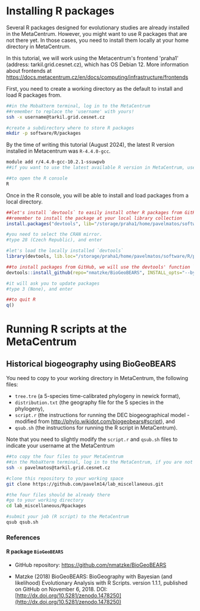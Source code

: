 # Installing R packages

Several R packages designed for evolutionary studies are already installed in the MetaCentrum. However, you might want to use R packages that are not there yet. In those cases, you need to install them locally at your home directory in MetaCentrum.

In this tutorial, we will work using the Metacentrum's frontend 'praha1' (address: tarkil.grid.cesnet.cz), which has OS Debian 12. More information about frontends at https://docs.metacentrum.cz/en/docs/computing/infrastructure/frontends

First, you need to create a working directory as the default to install and load R packages from.

```bash
##in the MobaXterm terminal, log in to the MetaCentrum
##remember to replace the 'username' with yours!
ssh -x username@tarkil.grid.cesnet.cz

#create a subdirectory where to store R packages
mkdir -p software/R/packages
```

By the time of writing this tutorial (August 2024), the latest R version installed in Metacentrum was `R-4.4.0-gcc`.

```bash
module add r/4.4.0-gcc-10.2.1-ssuwpvb
##if you want to use the latest available R version in MetaCentrum, use `module avail` to see the list of modules/programs

##to open the R console
R
```

Once in the R console, you will be able to install and load packages from a local directory.

```R
##let's install `devtools` to easily install other R packages from GitHub
##remember to install the package at your local library collection
install.packages("devtools", lib="/storage/praha1/home/pavelmatos/software/R/packages")

#you need to select the CRAN mirror.
#type 28 (Czech Republic), and enter

#let's load the locally installed `devtools`
library(devtools, lib.loc="/storage/praha1/home/pavelmatos/software/R/packages")

##to install packages from GitHub, we will use the devtools' function `install_github`. In this case, we will install the R package BioGeoBEARS
devtools::install_github(repo="nmatzke/BioGeoBEARS", INSTALL_opts="--byte-compile", lib="/storage/praha1/home/pavelmatos/software/R/packages")

#it will ask you to update packages
#type 3 (None), and enter

##to quit R
q()
```

# Running R scripts at the MetaCentrum
## Historical biogeography using BioGeoBEARS

You need to copy to your working directory in MetaCentrum, the following files:
* `tree.tre` (a 5-species time-calibrated phylogeny in newick format),
* `distribution.txt` (the geography file for the 5 species in the phylogeny),
* `script.r` (the instructions for running the DEC biogeographical model - modified from http://phylo.wikidot.com/biogeobears#script), and
* `qsub.sh` (the instructions for running the R script in MetaCentrum).

Note that you need to slightly modify the `script.r` and `qsub.sh` files to indicate your username at the MetaCentrum

```bash
##to copy the four files to your MetaCentrum
##in the MobaXterm terminal, log in to the MetaCentrum, if you are not there yet
ssh -x pavelmatos@tarkil.grid.cesnet.cz

#clone this repository to your working space
git clone https://github.com/pavelm14/lab_miscellaneous.git

#the four files should be already there
#go to your working directory
cd lab_miscellaneous/Rpackages

#submit your job (R script) to the MetaCentrum
qsub qsub.sh
```

### References

#### R package `BioGeoBEARS`
- GitHub repository: https://github.com/nmatzke/BioGeoBEARS

- Matzke (2018) BioGeoBEARS: BioGeography with Bayesian (and likelihood) Evolutionary Analysis with R Scripts. version 1.1.1, published on GitHub on November 6, 2018. DOI: [http://dx.doi.org/10.5281/zenodo.1478250](http://dx.doi.org/10.5281/zenodo.1478250)
